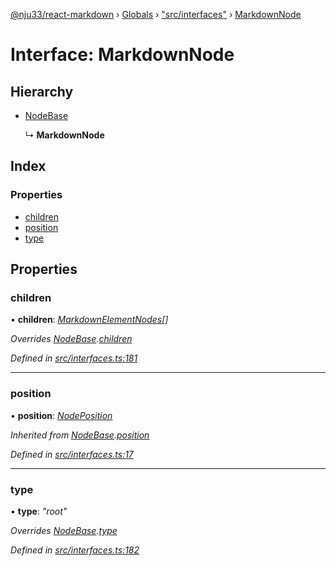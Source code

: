 [@nju33/react-markdown](../README.md) › [Globals](../globals.md) › ["src/interfaces"](../modules/_src_interfaces_.md) › [MarkdownNode](_src_interfaces_.markdownnode.md)

# Interface: MarkdownNode

## Hierarchy

* [NodeBase](_src_interfaces_.nodebase.md)

  ↳ **MarkdownNode**

## Index

### Properties

* [children](_src_interfaces_.markdownnode.md#children)
* [position](_src_interfaces_.markdownnode.md#position)
* [type](_src_interfaces_.markdownnode.md#type)

## Properties

###  children

• **children**: *[MarkdownElementNodes](../modules/_src_interfaces_.md#markdownelementnodes)[]*

*Overrides [NodeBase](_src_interfaces_.nodebase.md).[children](_src_interfaces_.nodebase.md#optional-children)*

*Defined in [src/interfaces.ts:181](https://github.com/nju33/react-markdown/blob/b4ce032/src/interfaces.ts#L181)*

___

###  position

• **position**: *[NodePosition](_src_interfaces_.nodeposition.md)*

*Inherited from [NodeBase](_src_interfaces_.nodebase.md).[position](_src_interfaces_.nodebase.md#position)*

*Defined in [src/interfaces.ts:17](https://github.com/nju33/react-markdown/blob/b4ce032/src/interfaces.ts#L17)*

___

###  type

• **type**: *"root"*

*Overrides [NodeBase](_src_interfaces_.nodebase.md).[type](_src_interfaces_.nodebase.md#type)*

*Defined in [src/interfaces.ts:182](https://github.com/nju33/react-markdown/blob/b4ce032/src/interfaces.ts#L182)*
